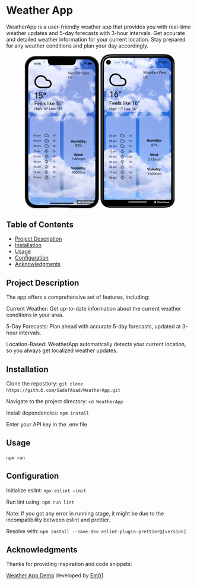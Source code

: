 # Weather App

WeatherApp is a user-friendly weather app that provides you with real-time weather updates and 5-day forecasts with 3-hour intervals. Get accurate and detailed weather information for your current location. Stay prepared for any weather conditions and plan your day accordingly. 

<p align="center">
  <img src='assets/iOSDemo.png' width='200' style='marginBottom: 10'/>
  <img src='assets/AndroidDemo.png' width='200'/>
</p>

## Table of Contents

- [Project Description](#project-description)
- [Installation](#installation)
- [Usage](#usage)
- [Configuration](#configuration)
- [Acknowledgments](#acknowledgments)

## Project Description

The app offers a comprehensive set of features, including:

Current Weather: Get up-to-date information about the current weather conditions in your area.

5-Day Forecasts: Plan ahead with accurate 5-day forecasts, updated at 3-hour intervals.

Location-Based: WeatherApp automatically detects your current location, so you always get localized weather updates.


## Installation

Clone the repository: `git clone https://github.com/SadafAsad/WeatherApp.git`

Navigate to the project directory: `cd WeatherApp`

Install dependencies: `npm install`

Enter your API key in the .env file

## Usage

``` npm run ```

## Configuration

Initialize eslint: `npx eslint –init` 

Run lint using: `npm run lint`

Note: If you got any error in running stage, it might be due to the incompatibility between eslint and prettier.

Resolve with: `npm install --save-dev eslint-plugin-prettier@[version]`

## Acknowledgments

Thanks for providing inspiration and code snippets: 

[Weather App Demo](https://github.com/Em01/weather-app-demo) developed by [Em01](https://github.com/Em01)


